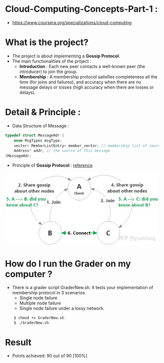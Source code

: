 # Cloud-Computing-Concepts-Part-1 : 
*	https://www.coursera.org/specializations/cloud-computing

# What is the project? 
*	The project is about implementing a **Gossip Protocol**.
*	The main functionalities of the project :
	* **Introduction** : 
	Each new peer contacts a well-known peer (the introducer) to join the group. 
	* **Membership** : 
	A membership protocol satisfies completeness all the time (for joins and failures), and accuracy when there are no message delays or losses (high accuracy when there are losses or delays). 
# Detail & Principle :
*	Data Structure of Message : 
```cpp
typedef struct MessageHdr {
	enum MsgTypes msgType; 
	vector< MemberListEntry> member_vector; // membership list of source
	Address* addr; // the source of this message
}MessageHdr;
```
*	Principle of **Gossip Protocol** :
[reference](https://github.com/kmohan96214/cloud-computing-concepts-1/blob/main/gossip.jpg)

![image](https://github.com/kmohan96214/cloud-computing-concepts-1/blob/main/gossip.jpg)

	

	
	
# How do I run the Grader on my computer ?
*	There is a grader script GraderNew.sh. It tests your implementation of membership protocol in 3 scenarios.
	* Single node failure
	* Multiple node failure
	* Single node failure under a lossy network.
```
	$ chmod +x GraderNew.sh
	$ ./GraderNew.sh
```
# Result
*	Points achieved: 90 out of 90 [100%]
	